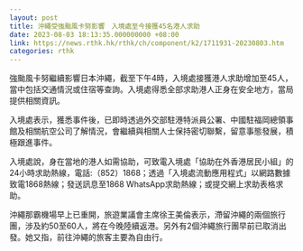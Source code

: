```yaml
---
layout: post
title: 沖繩受強颱風卡努影響　入境處至今接獲45名港人求助
date: 2023-08-03 18:13:35.000000000 +08:00
link: https://news.rthk.hk/rthk/ch/component/k2/1711931-20230803.htm
categories: rthk
---
```


強颱風卡努繼續影響日本沖繩，截至下午4時，入境處接獲港人求助增加至45人，當中包括交通情況或住宿等查詢。入境處得悉全部求助港人正身在安全地方，當局提供相關資訊。

入境處表示，獲悉事件後，已即時透過外交部駐港特派員公署、中國駐福岡總領事館及相關航空公司了解情況，會繼續與相關人士保持密切聯繫，留意事態發展，積極跟進事件。

入境處說，身在當地的港人如需協助，可致電入境處「協助在外香港居民小組」的24小時求助熱線，電話:（852）1868；透過「入境處流動應用程式」以網路數據致電1868熱線；發送訊息至1868 WhatsApp求助熱線；或提交網上求助表格求助。

沖繩那霸機場早上已重開，旅遊業議會主席徐王美倫表示，滯留沖繩的兩個旅行團，涉及約50至60人，將在今晚陸續返港。另外有2個沖繩旅行團早前已取消出發。她又指，前往沖繩的旅客主要為自由行。

